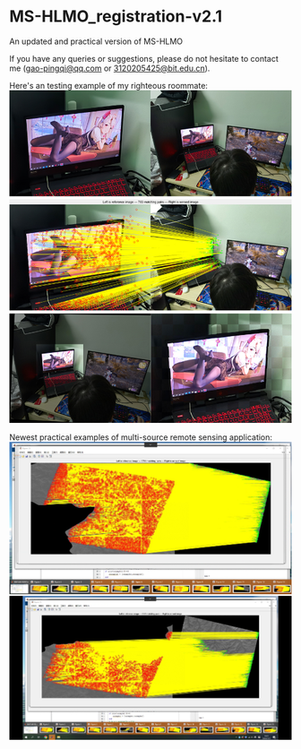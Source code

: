 # MS-HLMO_registration-v2.1

An updated and practical version of MS-HLMO

If you have any queries or suggestions, please do not hesitate to contact me (gao-pingqi@qq.com or 3120205425@bit.edu.cn).

Here's an testing example of my righteous roommate:
![image](Righteous_Roommate.jpg)

Newest practical examples of multi-source remote sensing application:
![image](new_example1.png)
![image](new_example2.png)
